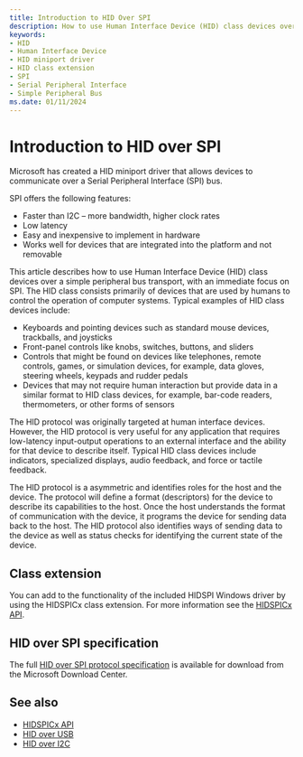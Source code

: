 ```yaml
---
title: Introduction to HID Over SPI
description: How to use Human Interface Device (HID) class devices over a Serial Peripheral Interface (SPI).
keywords:
- HID
- Human Interface Device
- HID miniport driver
- HID class extension
- SPI
- Serial Peripheral Interface
- Simple Peripheral Bus
ms.date: 01/11/2024
---
```


# Introduction to HID over SPI

Microsoft has created a HID miniport driver that allows devices to communicate over a Serial Peripheral Interface (SPI) bus.

SPI offers the following features:

- Faster than I2C – more bandwidth, higher clock rates
- Low latency
- Easy and inexpensive to implement in hardware
- Works well for devices that are integrated into the platform and not removable

This article describes how to use Human Interface Device (HID) class devices over a simple peripheral bus transport, with an immediate focus on SPI. The HID class consists primarily of devices that are used by humans to control the operation of computer systems. Typical examples of HID class devices include:

- Keyboards and pointing devices such as standard mouse devices, trackballs, and joysticks
- Front-panel controls like knobs, switches, buttons, and sliders
- Controls that might be found on devices like telephones, remote controls, games, or simulation devices, for example, data gloves, steering wheels, keypads and rudder pedals
- Devices that may not require human interaction but provide data in a similar format to HID class devices, for example, bar-code readers, thermometers, or other forms of sensors

The HID protocol was originally targeted at human interface devices. However, the HID protocol is very useful for any application that requires low-latency input-output operations to an external interface and the ability for that device to describe itself. Typical HID class devices include indicators, specialized displays, audio feedback, and force or tactile feedback.

The HID protocol is a asymmetric and identifies roles for the host and the device. The protocol will define a format (descriptors) for the device to describe its capabilities to the host. Once the host understands the format of communication with the device, it programs the device for sending data back to the host. The HID protocol also identifies ways of sending data to the device as well as status checks for identifying the current state of the device.

## Class extension

You can add to the functionality of the included HIDSPI Windows driver by using the HIDSPICx class extension. For more information see the [HIDSPICx API](/windows-hardware/drivers/ddi/hidspicx).

## HID over SPI specification

The full [HID over SPI protocol specification](https://www.microsoft.com/download/details.aspx?id=103325) is available for download from the Microsoft Download Center.

## See also

- [HIDSPICx API](/windows-hardware/drivers/ddi/hidspicx)
- [HID over USB](hid-over-usb.md)
- [HID over I2C](hid-over-i2c-guide.md)
